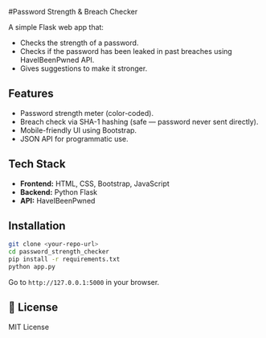 #Password Strength & Breach Checker

A simple Flask web app that:
- Checks the strength of a password.
- Checks if the password has been leaked in past breaches using HaveIBeenPwned API.
- Gives suggestions to make it stronger.

## Features
- Password strength meter (color-coded).
- Breach check via SHA-1 hashing (safe — password never sent directly).
- Mobile-friendly UI using Bootstrap.
- JSON API for programmatic use.

## Tech Stack
- **Frontend:** HTML, CSS, Bootstrap, JavaScript
- **Backend:** Python Flask
- **API:** HaveIBeenPwned

## Installation
```bash
git clone <your-repo-url>
cd password_strength_checker
pip install -r requirements.txt
python app.py
```
Go to `http://127.0.0.1:5000` in your browser.


## 📜 License
MIT License
